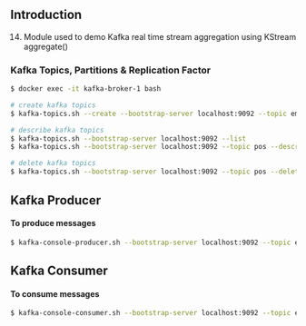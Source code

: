 ## Introduction
14. Module used to demo Kafka real time stream aggregation using KStream aggregate()

### Kafka Topics, Partitions & Replication Factor

```bash
$ docker exec -it kafka-broker-1 bash

# create kafka topics
$ kafka-topics.sh --create --bootstrap-server localhost:9092 --topic employees --partitions 5 --replication-factor 3 --config segment.bytes=1000000

# describe kafka topics
$ kafka-topics.sh --bootstrap-server localhost:9092 --list
$ kafka-topics.sh --bootstrap-server localhost:9092 --topic pos --describe

# delete kafka topics
$ kafka-topics.sh --bootstrap-server localhost:9092 --topic pos --delete
```

## Kafka Producer

#### To produce messages
```bash
$ kafka-console-producer.sh --bootstrap-server localhost:9092 --topic employees --property parse.key=true --property key.separator=":"
```

## Kafka Consumer

#### To consume messages
```bash
$ kafka-console-consumer.sh --bootstrap-server localhost:9092 --topic employees
```